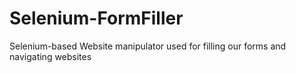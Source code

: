 # Selenium-FormFiller
Selenium-based Website manipulator used for filling our forms and navigating websites
